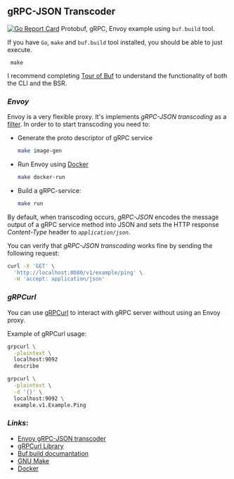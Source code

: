 ## gRPC-JSON Transcoder 
[![Go Report Card](https://goreportcard.com/badge/github.com/abstractbreazy/grpc-sandbox)](https://goreportcard.com/report/github.com/abstractbreazy/grpc-sandbox)
Protobuf, gRPC, Envoy    example using `buf.build` tool.

If you have `Go`, `make` and `buf.build` tool installed, you should be able to just execute.

```shell
 make
```

I recommend completing [Tour of Buf](https://docs.buf.build/tour/introduction)  to understand the functionality  of both the CLI and the BSR.


### *Envoy*

Envoy is a very flexible proxy. It's implements *gRPC-JSON transcoding* as a [filter](https://www.envoyproxy.io/docs/envoy/latest/configuration/http/http_filters/grpc_stats_filter).
In order to to start transcoding you need to:

- Generate the proto descriptor of gRPC service   
    ```bash
    make image-gen 
    ```
- Run Envoy using [Docker](https://docs.docker.com/get-docker/) 
    ```bash
    make docker-run 
    ```
- Build a gRPC-service:
    ```bash 
    make run 
    ```

By default, when transcoding occurs, *gRPC-JSON* encodes the message output of a gRPC service method into JSON and sets the HTTP response *Content-Type* header to *`application/json`*.  

You can verify that *gRPC-JSON transcoding* works fine by sending the following request:

``` bash
curl -X 'GET' \
  'http://localhost:8080/v1/example/ping' \
  -H 'accept: application/json'
```

### *gRPCurl*

You can use [gRPCurl](https://github.com/fullstorydev/grpcurl) to interact with gRPC server without using an Envoy proxy.

Example of gRPCurl usage: 

```bash
grpcurl \
  -plaintext \
  localhost:9092 
  describe                     

grpcurl \
  -plaintext \
  -d '{}' \
  localhost:9092 \ 
  example.v1.Example.Ping
```

### *Links*:
- [Envoy gRPC-JSON transcoder](https://www.envoyproxy.io/docs/envoy/latest/configuration/http/http_filters/grpc_json_transcoder_filter)
- [gRPCurl Library](https://github.com/fullstorydev/grpcurl)
- [Buf.build documantation](https://docs.buf.build/introduction)
- [GNU Make](https://www.gnu.org/software/make/)
- [Docker](https://docs.docker.com/get-docker/)


